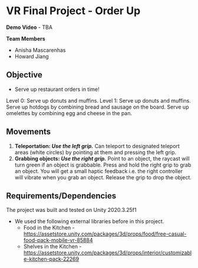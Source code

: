 ﻿# VR Final Project - Order Up
 
**Demo Video** - TBA

**Team Members**
- Anisha Mascarenhas
- Howard Jiang

## Objective
- Serve up restaurant orders in time!

Level 0: Serve up donuts and muffins. 
Level 1: Serve up donuts and muffins. Serve up hotdogs by combining bread and sausage on the board. Serve up omelettes by combining egg and cheese in the pan. 

Movements
-------
1. **Teleportation: _Use the left grip._** Can teleport to designated teleport areas (white circles) by pointing at them and pressing the left grip.
2. **Grabbing objects: _Use the right grip._** Point to an object, the raycast will turn green if an object is grabbable. Press and hold the right grip to grab an object. You will get a small haptic feedback i.e. the right controller will vibrate when you grab an object. Release the grip to drop the object. 

Requirements/Dependencies
-----
The project was built and tested on Unity 2020.3.25f1

- We used the following external libraries before in this project. 
    * Food in the Kitchen - https://assetstore.unity.com/packages/3d/props/food/free-casual-food-pack-mobile-vr-85884
    * Shelves in the Kitchen - https://assetstore.unity.com/packages/3d/props/interior/customizable-kitchen-pack-22269

